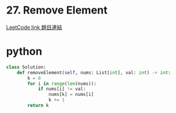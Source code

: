 # 27. Remove Element
[LeetCode link 題目連結](https://leetcode.com/problems/remove-element/description/?envType=study-plan-v2&envId=top-interview-150)  

# python
```python
class Solution:
    def removeElement(self, nums: List[int], val: int) -> int:
        k = 0
        for i in range(len(nums)):
            if nums[i] != val:
                nums[k] = nums[i]
                k += 1
        return k
```
